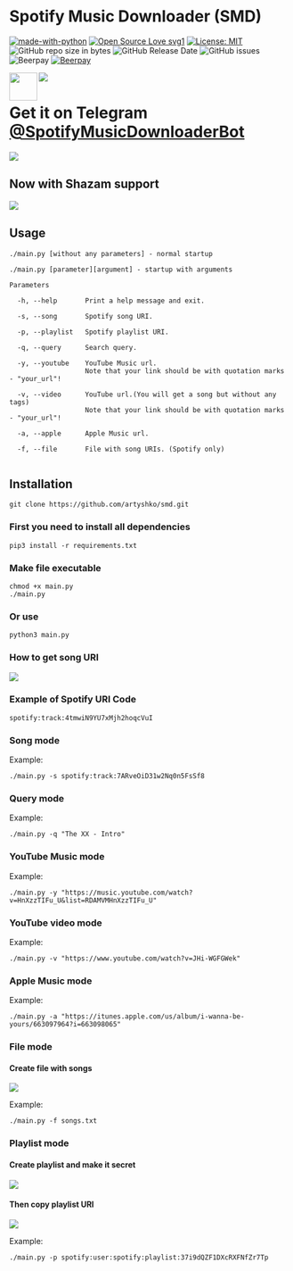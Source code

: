 # Spotify Music Downloader (SMD) 
[![made-with-python](https://img.shields.io/badge/Made%20with-Python-1f425f.svg)](https://www.python.org/) [![Open Source Love svg1](https://badges.frapsoft.com/os/v1/open-source.svg?v=103)](https://github.com/ellerbrock/open-source-badges/) [![License: MIT](https://img.shields.io/badge/License-MIT-yellow.svg)](https://opensource.org/licenses/MIT) ![GitHub repo size in bytes](https://img.shields.io/github/repo-size/artyshko/smd.svg) ![GitHub Release Date](https://img.shields.io/github/release-date/artyshko/smd.svg) ![GitHub issues](https://img.shields.io/github/issues/artyshko/smd.svg) ![Beerpay](https://img.shields.io/beerpay/artyshko/smd.svg) [![Beerpay](https://beerpay.io/artyshko/smd/make-wish.svg?style=flat)](https://beerpay.io/artyshko/smd?focus=wish)

<img align="center" src="https://i.ibb.co/3Yrh7Qr/header.png"> 

<img align="left" height="50" wigth="50" src="https://i.ibb.co/6sLhjBk/telegram-logo-ad3d08a014-seeklogo-com-by-yagorocha-dbyy26q.png">

# **Get it on Telegram <a href="https://telegram.me/SpotifyMusicDownloaderBot"><b>@SpotifyMusicDownloaderBot</b></a>**

<img align="center" src="https://raw.githubusercontent.com/artyshko/smd/telegram/Data/header1.png">

## **Now with Shazam support**

<img align="center" src="https://raw.githubusercontent.com/artyshko/smd/telegram-unstable/Data/header3.png">

## Usage

```
./main.py [without any parameters] - normal startup

./main.py [parameter][argument] - startup with arguments

Parameters

  -h, --help       Print a help message and exit.

  -s, --song       Spotify song URI.

  -p, --playlist   Spotify playlist URI.

  -q, --query      Search query.

  -y, --youtube    YouTube Music url.
                   Note that your link should be with quotation marks - "your_url"!

  -v, --video      YouTube url.(You will get a song but without any tags)
                   Note that your link should be with quotation marks - "your_url"!

  -a, --apple      Apple Music url.

  -f, --file       File with song URIs. (Spotify only)


```
## Installation

```
git clone https://github.com/artyshko/smd.git
```

### First you need to install all dependencies
```
pip3 install -r requirements.txt
```

### Make file executable
```
chmod +x main.py
./main.py
```
### Or use
```
python3 main.py
```
### How to get song URI

<img align="center" src="https://i.ibb.co/BzM7ZKp/image4.png">

### Example of Spotify URI Code
```
spotify:track:4tmwiN9YU7xMjh2hoqcVuI
```

### Song mode
Example:
```
./main.py -s spotify:track:7ARveOiD31w2Nq0n5FsSf8
```

### Query mode
Example:
```
./main.py -q "The XX - Intro"
```

### YouTube Music mode
Example:
```
./main.py -y "https://music.youtube.com/watch?v=HnXzzTIFu_U&list=RDAMVMHnXzzTIFu_U"
```

### YouTube video mode
Example:
```
./main.py -v "https://www.youtube.com/watch?v=JHi-WGFGWek"
```

### Apple Music mode
Example:
```
./main.py -a "https://itunes.apple.com/us/album/i-wanna-be-yours/663097964?i=663098065"
```

### File mode
#### Create file with songs
<img align="center" src="https://i.ibb.co/qJvgMXB/file.png">

Example:
```
./main.py -f songs.txt
```

### Playlist mode
#### Create playlist and make it secret
<img align="center" src="https://i.ibb.co/kBKtDys/image1.png">

#### Then copy playlist URI
<img align="center" src="https://i.ibb.co/yWHHBDX/image2.png">

Example:
```
./main.py -p spotify:user:spotify:playlist:37i9dQZF1DXcRXFNfZr7Tp

```
